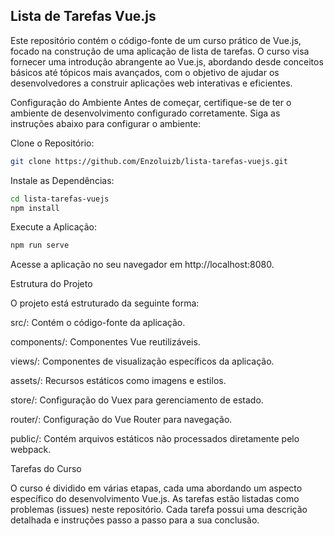 ## Lista de Tarefas Vue.js

Este repositório contém o código-fonte de um curso prático de Vue.js, focado na construção de uma aplicação de lista de tarefas. O curso visa fornecer uma introdução abrangente ao Vue.js, abordando desde conceitos básicos até tópicos mais avançados, com o objetivo de ajudar os desenvolvedores a construir aplicações web interativas e eficientes.

Configuração do Ambiente
Antes de começar, certifique-se de ter o ambiente de desenvolvimento configurado corretamente. Siga as instruções abaixo para configurar o ambiente:

Clone o Repositório:

```bash
git clone https://github.com/Enzoluizb/lista-tarefas-vuejs.git
```
Instale as Dependências:

```bash
cd lista-tarefas-vuejs
npm install
```
Execute a Aplicação:
```bash
npm run serve
```

Acesse a aplicação no seu navegador em http://localhost:8080.


Estrutura do Projeto

O projeto está estruturado da seguinte forma:

src/: Contém o código-fonte da aplicação.

components/: Componentes Vue reutilizáveis.

views/: Componentes de visualização específicos da aplicação.

assets/: Recursos estáticos como imagens e estilos.

store/: Configuração do Vuex para gerenciamento de estado.

router/: Configuração do Vue Router para navegação.

public/: Contém arquivos estáticos não processados diretamente pelo webpack.

Tarefas do Curso

O curso é dividido em várias etapas, cada uma abordando um aspecto específico do desenvolvimento Vue.js. As tarefas estão listadas como problemas (issues) neste repositório. Cada tarefa possui uma descrição detalhada e instruções passo a passo para a sua conclusão.
